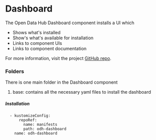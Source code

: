 # Dashboard

The Open Data Hub Dashboard component installs a UI which 

- Shows what's installed
- Show's what's available for installation
- Links to component UIs
- Links to component documentation

For more information, visit the project [GitHub repo](https://github.com/opendatahub-io/odh-dashboard).

### Folders
There is one main folder in the Dashboard component
1. base: contains all the necessary yaml files to install the dashboard

##### Installation
```
  - kustomizeConfig:
      repoRef:
        name: manifests
        path: odh-dashboard
    name: odh-dashboard
```

